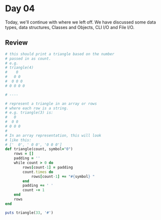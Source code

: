# Day 04

Today, we'll continue with where we left off. We have discussed some data types, data structures, Classes and Objects, CLI I/O and File I/O.

## Review

```ruby
# this should print a triangle based on the number
# passed in as count.
# e.g.
# triangle(4)
#    0
#   0 0
#  0 0 0
# 0 0 0 0

# ----

# represent a triangle in an array or rows
# where each row is a string.
# e.g. triangle(3) is:
#   0
#  0 0
# 0 0 0
# 
# In an array representation, this will look
# like this: 
# ['  0', ' 0 0', '0 0 0']
def triangle(count, symbol="0")
    rows = []
    padding = ''
    while count > 0 do
        rows[count-1] = padding
        count.times do
            rows[count-1] += "#{symbol} "
        end
        padding += ' '
        count -= 1
    end
    rows
end

puts triangle(33, '#')
```

